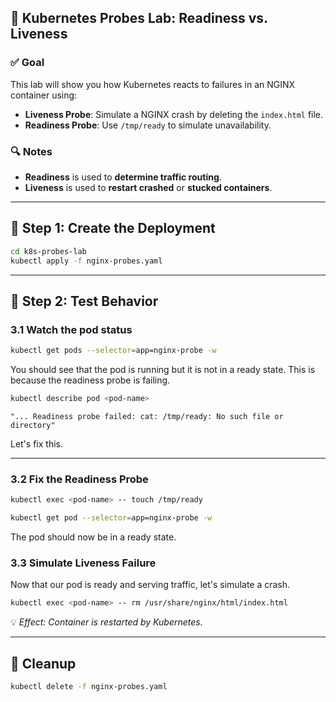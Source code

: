 ## 🧪 Kubernetes Probes Lab: Readiness vs. Liveness

### ✅ Goal

This lab will show you how Kubernetes reacts to failures in an NGINX container using:

* **Liveness Probe**: Simulate a NGINX crash by deleting the `index.html` file.
* **Readiness Probe**: Use `/tmp/ready` to simulate unavailability.

### 🔍 Notes

* **Readiness** is used to **determine traffic routing**.
* **Liveness** is used to **restart crashed** or **stucked containers**.

---

## 🔧 Step 1: Create the Deployment

```bash
cd k8s-probes-lab
kubectl apply -f nginx-probes.yaml
```

---

## 🧪 Step 2: Test Behavior

### 3.1 Watch the pod status

```bash
kubectl get pods --selector=app=nginx-probe -w
```

You should see that the pod is running but it is not in a ready state. This is because the readiness probe is failing.

```bash
kubectl describe pod <pod-name>
```

`"... Readiness probe failed: cat: /tmp/ready: No such file or directory"`

Let's fix this.

---

### 3.2 Fix the Readiness Probe

```bash
kubectl exec <pod-name> -- touch /tmp/ready

kubectl get pod --selector=app=nginx-probe -w
```

The pod should now be in a ready state.

### 3.3 Simulate **Liveness Failure**

Now that our pod is ready and serving traffic, let's simulate a crash.

```bash
kubectl exec <pod-name> -- rm /usr/share/nginx/html/index.html
```

💡 *Effect: Container is restarted by Kubernetes.*

---

## 🧹 Cleanup

```bash
kubectl delete -f nginx-probes.yaml
```


